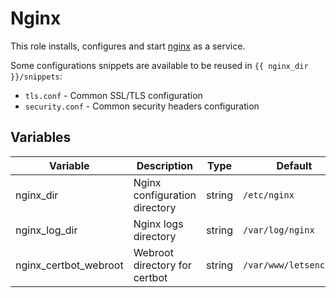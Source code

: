 # Nginx

This role installs, configures and start [nginx](https://nginx.org/en/) as a
service.

Some configurations snippets are available to be reused in `{{ nginx_dir
}}/snippets`:

- `tls.conf` - Common SSL/TLS configuration
- `security.conf` - Common security headers configuration

## Variables

| Variable | Description | Type | Default |
| -------- | ----------- | ---- | ------- |
| nginx_dir | Nginx configuration directory | string | `/etc/nginx` |
| nginx_log_dir | Nginx logs directory | string | `/var/log/nginx` |
| nginx_certbot_webroot | Webroot directory for certbot | string | `/var/www/letsencrypt` |
